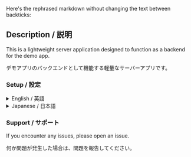 Here's the rephrased markdown without changing the text between backticks:

## Description / 説明

This is a lightweight server application designed to function as a backend for the demo app.

デモアプリのバックエンドとして機能する軽量なサーバーアプリです。

### Setup / 設定

<details>
  <summary>English / 英語</summary>

* Ensure you have an existing Firebase project in your Firebase console, or create a new one.
* Enable Cloud Functions.
* Install Firebase CLI tools using the command `npm install -g firebase-tools`.
* Log in to Firebase CLI with `firebase login`.
* After successful login, initialize Firebase in the server directory using `firebase init`.
* Choose ` ◉ Functions: Configure a Cloud Functions directory and its files` and press enter.
* Select `Use an existing project`.
* Choose the project created in step 1.
* Choose `JavaScript`.
* Respond **No** to ` Do you want to use ESLint to catch probable bugs and enforce style?`.
* Respond **No** to `File functions/index.js already exists. Overwrite?` (ensure this is correct).
* Respond **Yes** to `Do you want to install dependencies with npm now?`.
* Configure the `.env` file according to the `.env.sample`.
* Run `firebase deploy` to build and deploy the server to Firebase Cloud Functions.
* Wait for the process to complete, and your server should be up and running.

</details>


<details>
  <summary>Japanese / 日本語</summary>

* FirebaseコンソールにFirebaseプロジェクトを作成するか、既存のプロジェクトを確認してください。
* Cloud Functionsを有効にします。
* Firebase CLIツールをインストールします: `npm install -g firebase-tools`.
* `firebase login` を使ってFirebase CLIにログインします。
* ログインが成功したら、サーバーディレクトリで `firebase init` を実行してFirebaseを初期化します。
* ` ◉ Functions: Configure a Cloud Functions directory and its files` を選択してEnterを押します。
* `既存のプロジェクトを使用`を選択します。
* ステップ1で作成したプロジェクトを選択します。
* `JavaScript` を選択します。
* ` Do you want to use ESLint to catch probable bugs and enforce style?` に対して**いいえ**と回答します。
* `File functions/index.js already exists. Overwrite?` に対して**いいえ**と回答します（必ず確認してください）。
* `Do you want to install dependencies with npm now?` に対して**はい**と回答します。
* `.env.sample`に基づいて `.env` ファイルを設定します。
* `firebase deploy` を実行して、サーバーをFirebase Cloud Functionsにデプロイします。
* デプロイが完了するまで待ち、サーバーが稼働していることを確認します。

</details>

### Support / サポート
If you encounter any issues, please open an issue.

何か問題が発生した場合は、問題を報告してください。